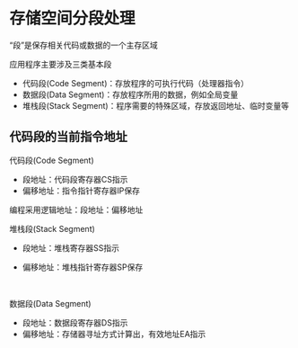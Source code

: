 # 存储空间分段处理

“段”是保存相关代码或数据的一个主存区域

应用程序主要涉及三类基本段

+ 代码段(Code Segment)：存放程序的可执行代码（处理器指令）
+ 数据段(Data Segment)：存放程序所用的数据，例如全局变量
+ 堆栈段(Stack Segment)：程序需要的特殊区域，存放返回地址、临时变量等





## 代码段的当前指令地址

代码段(Code Segment)

+ 段地址：代码段寄存器CS指示
+ 偏移地址：指令指针寄存器IP保存

编程采用逻辑地址：段地址：偏移地址



堆栈段(Stack Segment)

+ 段地址：堆栈寄存器SS指示

+ 偏移地址：堆栈指针寄存器SP保存

  ​

数据段(Data Segment)

+ 段地址：数据段寄存器DS指示
+ 偏移地址：存储器寻址方式计算出，有效地址EA指示